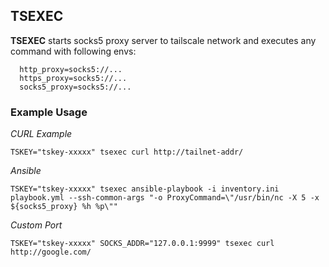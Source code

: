 ## TSEXEC


**TSEXEC** starts socks5 proxy server to tailscale network and executes any
command with following envs:

```
  http_proxy=socks5://...
  https_proxy=socks5://...
  socks5_proxy=socks5://...
```


### Example Usage 
*CURL Example*
```
TSKEY="tskey-xxxxx" tsexec curl http://tailnet-addr/
```
*Ansible*

```
TSKEY="tskey-xxxxx" tsexec ansible-playbook -i inventory.ini playbook.yml --ssh-common-args "-o ProxyCommand=\"/usr/bin/nc -X 5 -x ${socks5_proxy} %h %p\""
```

*Custom Port*
```
TSKEY="tskey-xxxxx" SOCKS_ADDR="127.0.0.1:9999" tsexec curl http://google.com/
```
 




